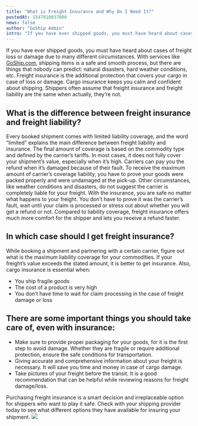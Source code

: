 ```yaml
---
title: "What is Freight Insurance and Why Do I Need It?"
postedAt: 1547010037000
news: false
author: "GoShip Admin"
intro: "If you have ever shipped goods, you must have heard about cases of freight loss or damage due to many different circumstances. With services like GoShip.com, shipping items is a safe and smooth process, but there are things that nobody can predict: natural disasters, hard weather conditions, etc. Freight insurance is the additional protection that covers your cargo in case of loss or damage. Cargo insurance keeps you calm and confident about shipping. Shippers often assume that freight insurance and freight"
---
```

If you have ever shipped goods, you must have heard about cases of freight loss or damage due to many different circumstances. With services like [GoShip.com](https://www.goship.com/about-us/), shipping items is a safe and smooth process, but there are things that nobody can predict: natural disasters, hard weather conditions, etc. Freight insurance is the additional protection that covers your cargo in case of loss or damage. Cargo insurance keeps you calm and confident about shipping. Shippers often assume that freight insurance and freight liability are the same when actually, they’re not.

**What is the difference between freight insurance and freight liability?**
---------------------------------------------------------------------------

Every booked shipment comes with limited liability coverage, and the word “limited” explains the main difference between freight liability and insurance. The final amount of coverage is based on the commodity type and defined by the carrier’s tariffs. In most cases, it does not fully cover your shipment’s value, especially when it’s high. Carriers can pay you the refund when it’s damaged because of their fault. To receive the maximum amount of carrier’s coverage liability, you have to prove your goods were packed properly and were undamaged at the pick-up. Other circumstances, like weather conditions and disasters, do not suggest the carrier is completely liable for your freight. With the insurance, you are safe no matter what happens to your freight. You don’t have to prove it was the carrier’s fault, wait until your claim is processed or stress out about whether you will get a refund or not. Compared to liability coverage, freight insurance offers much more comfort for the shipper and lets you receive a refund faster.

**In which case should I get freight insurance?**
-------------------------------------------------

While booking a shipment and partnering with a certain carrier, figure out what is the maximum liability coverage for your commodities. If your freight’s value exceeds the stated amount, it is better to get insurance. Also, cargo insurance is essential when:

*   You ship fragile goods
*   The cost of a product is very high
*   You don’t have time to wait for claim processing in the case of freight damage or loss

**There are some important things you should take care of, even with insurance:**
---------------------------------------------------------------------------------

*   Make sure to provide proper packaging for your goods, for it is the first step to avoid damage. Whether they are fragile or require additional protection, ensure the safe conditions for transportation.
*   Giving accurate and comprehensive information about your freight is necessary. It will save you time and money in case of cargo damage.
*   Take pictures of your freight before the transit. It is a good recommendation that can be helpful while reviewing reasons for freight damage/loss.

Purchasing freight insurance is a smart decision and irreplaceable option for shippers who want to play it safe. Check with your shipping provider today to see what different options they have available for insuring your shipment. [![](https://www.goship.com/wp-content/uploads/2021/02/1ace89b4-fe28-40ff-a2a7-4cddc60fc9ec.png)](https://www.goship.com/)
